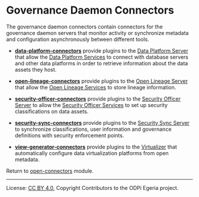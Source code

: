 <!-- SPDX-License-Identifier: CC-BY-4.0 -->
<!-- Copyright Contributors to the ODPi Egeria project. -->

  
# Governance Daemon Connectors

The governance daemon connectors contain connectors for the governance
daemon servers that monitor activity or synchronize metadata and configuration
asynchronously between different tools.

* **[data-platform-connectors](data-platform-connectors)** provide plugins to the
[Data Platform Server](../../../admin-services/docs/concepts/data-platform-server.md)
that allow the [Data Platform Services](../../../governance-servers/data-platform-services)
to connect with database servers and other data platforms in order to retrieve
information about the data assets they host.

* **[open-lineage-connectors](open-lineage-connectors)** provide plugins to the
[Open Lineage Server](../../../admin-services/docs/concepts/open-lineage-server.md)
that allow the [Open Lineage Services](../../../governance-servers/open-lineage-services)
to store lineage information.

* **[security-officer-connectors](security-officer-connectors)** provide plugins to the
[Security Officer Server](../../../admin-services/docs/concepts/security-officer-server.md)
to allow the [Security Officer Services](../../../governance-servers/security-officer-services)
to set up security classifications on data assets.

* **[security-sync-connectors](security-sync-connectors)** provide plugins to the
[Security Sync Server](../../../admin-services/docs/concepts/security-sync-server.md)
to synchronize classifications, user information and governance definitions
with security enforcement points.

* **[view-generator-connectors](view-generator-connectors)** provide plugins to the
[Virtualizer](../../../admin-services/docs/concepts/virtualizer.md)
that automatically configure data virtualization platforms from
open metadata.


Return to [open-connectors](..) module.

----
License: [CC BY 4.0](https://creativecommons.org/licenses/by/4.0/),
Copyright Contributors to the ODPi Egeria project.
